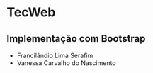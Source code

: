 # TecWeb
## Implementação com Bootstrap

* Francilândio Lima Serafim
* Vanessa Carvalho do Nascimento
